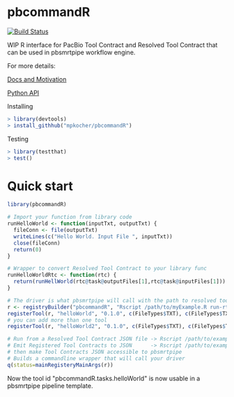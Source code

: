 # pbcommandR

[![Build Status](https://travis-ci.org/mpkocher/pbcommandR.svg?branch=master)](https://travis-ci.org/mpkocher/pbcommandR)

WIP R interface for PacBio Tool Contract and Resolved Tool Contract that can be used in pbsmrtpipe workflow engine.

For more details:

[Docs and Motivation](http://pbcommand.readthedocs.org/en/latest/)

[Python API](https://github.com/PacificBiosciences/pbcommand)

Installing

```r
> library(devtools)
> install_githhub("mpkocher/pbcommandR")
```

Testing

```r
> library(testthat)
> test()
```

# Quick start

```R
library(pbcommandR)

# Import your function from library code
runHelloWorld <- function(inputTxt, outputTxt) {
  fileConn <- file(outputTxt)
  writeLines(c("Hello World. Input File ", inputTxt))
  close(fileConn)
  return(0)
}

# Wrapper to convert Resolved Tool Contract to your library func
runHelloWorldRtc <- function(rtc) {
  return(runHellWorld(rtc@task@outputFiles[1],rtc@task@inputFiles[1])) 
}

# The driver is what pbsmrtpipe will call with the path to resolved tool contract JSON file
r <- registryBuilder("pbcommandR", "Rscript /path/to/myExample.R run-rtc ")
registerTool(r, "helloWorld", "0.1.0", c(FileTypes$TXT), c(FileTypes$TXT), 1, FALSE, runHelloWorldRtc)
# you can add more than one tool
registerTool(r, "helloWorld2", "0.1.0", c(FileTypes$TXT), c(FileTypes$TXT), 2, FALSE, runHelloWorldRtc)

# Run from a Resolved Tool Contract JSON file -> Rscript /path/to/exampleDriver.R run-rtc /path/to/rtc.json
# Emit Registered Tool Contracts to JSON      -> Rscript /path/to/exampleDriver.R emit-tc /path/to/output-dir 
# then make Tool Contracts JSON accessible to pbsmrtpipe
# Builds a commandline wrapper that will call your driver
q(status=mainRegisteryMainArgs(r))
```

Now the tool id "pbcommandR.tasks.helloWorld" is now usable in a pbsmrtpipe pipeline template.
